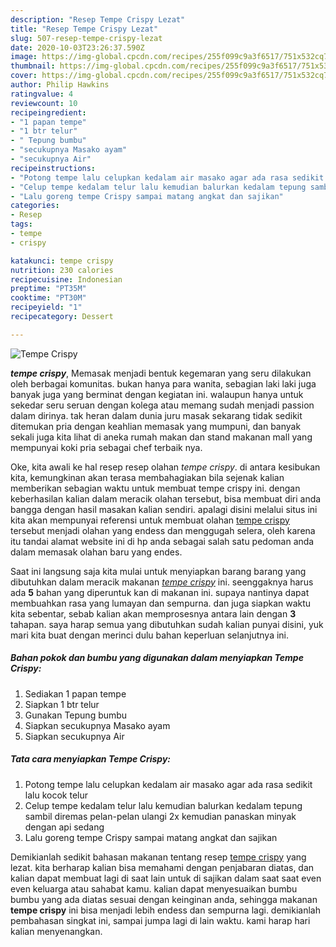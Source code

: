 ```yaml
---
description: "Resep Tempe Crispy Lezat"
title: "Resep Tempe Crispy Lezat"
slug: 507-resep-tempe-crispy-lezat
date: 2020-10-03T23:26:37.590Z
image: https://img-global.cpcdn.com/recipes/255f099c9a3f6517/751x532cq70/tempe-crispy-foto-resep-utama.jpg
thumbnail: https://img-global.cpcdn.com/recipes/255f099c9a3f6517/751x532cq70/tempe-crispy-foto-resep-utama.jpg
cover: https://img-global.cpcdn.com/recipes/255f099c9a3f6517/751x532cq70/tempe-crispy-foto-resep-utama.jpg
author: Philip Hawkins
ratingvalue: 4
reviewcount: 10
recipeingredient:
- "1 papan tempe"
- "1 btr telur"
- " Tepung bumbu"
- "secukupnya Masako ayam"
- "secukupnya Air"
recipeinstructions:
- "Potong tempe lalu celupkan kedalam air masako agar ada rasa sedikit lalu kocok telur"
- "Celup tempe kedalam telur lalu kemudian balurkan kedalam tepung sambil diremas pelan-pelan ulangi 2x kemudian panaskan minyak dengan api sedang"
- "Lalu goreng tempe Crispy sampai matang angkat dan sajikan"
categories:
- Resep
tags:
- tempe
- crispy

katakunci: tempe crispy 
nutrition: 230 calories
recipecuisine: Indonesian
preptime: "PT35M"
cooktime: "PT30M"
recipeyield: "1"
recipecategory: Dessert

---
```



![Tempe Crispy](https://img-global.cpcdn.com/recipes/255f099c9a3f6517/751x532cq70/tempe-crispy-foto-resep-utama.jpg)

<b><i>tempe crispy</i></b>, Memasak menjadi bentuk kegemaran yang seru dilakukan oleh berbagai komunitas. bukan hanya para wanita, sebagian laki laki juga banyak juga yang berminat dengan kegiatan ini. walaupun hanya untuk sekedar seru seruan dengan kolega atau memang sudah menjadi passion dalam dirinya. tak heran dalam dunia juru masak sekarang tidak sedikit ditemukan pria dengan keahlian memasak yang mumpuni, dan banyak sekali juga kita lihat di aneka rumah makan dan stand makanan mall yang mempunyai koki pria sebagai chef terbaik nya.

Oke, kita awali ke hal resep resep olahan <i>tempe crispy</i>. di antara kesibukan kita, kemungkinan akan terasa membahagiakan bila sejenak kalian memberikan sebagian waktu untuk membuat tempe crispy ini. dengan keberhasilan kalian dalam meracik olahan tersebut, bisa membuat diri anda bangga dengan hasil masakan kalian sendiri. apalagi disini melalui situs ini kita akan mempunyai referensi untuk membuat olahan <u>tempe crispy</u> tersebut menjadi olahan yang endess dan menggugah selera, oleh karena itu tandai alamat website ini di hp anda sebagai salah satu pedoman anda dalam memasak olahan baru yang endes.




Saat ini langsung saja kita mulai untuk menyiapkan barang barang yang dibutuhkan dalam meracik makanan <u><i>tempe crispy</i></u> ini. seenggaknya harus ada <b>5</b> bahan yang diperuntuk kan di makanan ini. supaya nantinya dapat membuahkan rasa yang lumayan dan sempurna. dan juga siapkan waktu kita sebentar, sebab kalian akan memprosesnya antara lain dengan <b>3</b> tahapan. saya harap semua yang dibutuhkan sudah kalian punyai disini, yuk mari kita buat dengan merinci dulu bahan keperluan selanjutnya ini.

<!--inarticleads1-->

##### Bahan pokok dan bumbu yang digunakan dalam menyiapkan Tempe Crispy:

1. Sediakan 1 papan tempe
1. Siapkan 1 btr telur
1. Gunakan  Tepung bumbu
1. Siapkan secukupnya Masako ayam
1. Siapkan secukupnya Air




<!--inarticleads2-->

##### Tata cara menyiapkan Tempe Crispy:

1. Potong tempe lalu celupkan kedalam air masako agar ada rasa sedikit lalu kocok telur
1. Celup tempe kedalam telur lalu kemudian balurkan kedalam tepung sambil diremas pelan-pelan ulangi 2x kemudian panaskan minyak dengan api sedang
1. Lalu goreng tempe Crispy sampai matang angkat dan sajikan




Demikianlah sedikit bahasan makanan tentang resep <u>tempe crispy</u> yang lezat. kita berharap kalian bisa memahami dengan penjabaran diatas, dan kalian dapat membuat lagi di saat lain untuk di sajikan dalam saat saat even even keluarga atau sahabat kamu. kalian dapat menyesuaikan bumbu bumbu yang ada diatas sesuai dengan keinginan anda, sehingga makanan <b>tempe crispy</b> ini bisa menjadi lebih endess dan sempurna lagi. demikianlah pembahasan singkat ini, sampai jumpa lagi di lain waktu. kami harap hari kalian menyenangkan.
